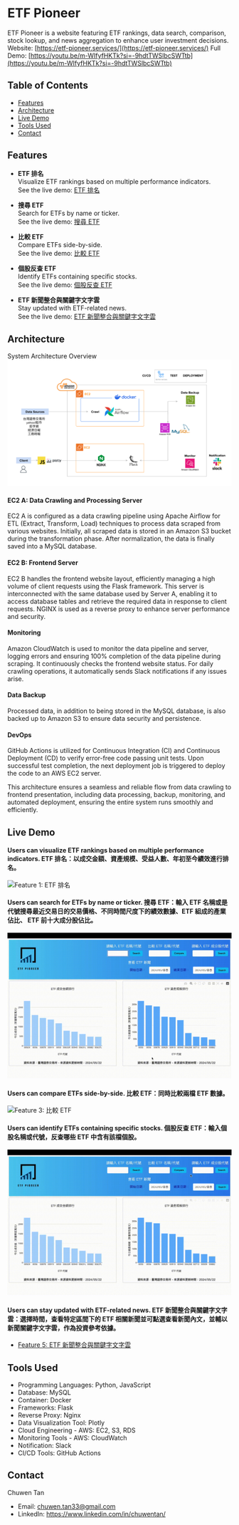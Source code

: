 
# ETF Pioneer

ETF Pioneer is a website featuring ETF rankings, data search, comparison, stock lookup, and news aggregation to enhance user investment decisions.
Website: [https://etf-pioneer.services/](https://etf-pioneer.services/)
Full Demo: [https://youtu.be/m-WIfyfHKTk?si=-9hdtTWSlbcSWTtb](https://youtu.be/m-WIfyfHKTk?si=-9hdtTWSlbcSWTtb)

## Table of Contents
* [Features](#features)
* [Architecture](#architecture)
* [Live Demo](#live-demo)
* [Tools Used](#technologies-and-tools-used)
* [Contact](#contact)


## Features

* **ETF 排名**  
  Visualize ETF rankings based on multiple performance indicators.  
  See the live demo: [ETF 排名](#users-can-visualize-etf-rankings-based-on-multiple-performance-indicators)

* **搜尋 ETF**  
  Search for ETFs by name or ticker.  
  See the live demo: [搜尋 ETF](#users-can-search-for-etfs-by-name-or-ticker)

* **比較 ETF**  
  Compare ETFs side-by-side.  
  See the live demo: [比較 ETF](#users-can-compare-etfs-side-by-side)

* **個股反查 ETF**  
  Identify ETFs containing specific stocks.  
  See the live demo: [個股反查 ETF](#users-can-identify-etfs-containing-specific-stocks)

* **ETF 新聞整合與關鍵字文字雲**  
  Stay updated with ETF-related news.  
  See the live demo: [ETF 新聞整合與關鍵字文字雲](#users-can-stay-updated-with-etf-related-news)
  
## Architecture

System Architecture Overview
![System Architecture Diagram](ReadmeMaterial/Architecture.png)




#### EC2 A: Data Crawling and Processing Server
EC2 A is configured as a data crawling pipeline using Apache Airflow for ETL (Extract, Transform, Load) techniques to process data scraped from various websites. Initially, all scraped data is stored in an Amazon S3 bucket during the transformation phase. After normalization, the data is finally saved into a MySQL database.

#### EC2 B: Frontend Server
EC2 B handles the frontend website layout, efficiently managing a high volume of client requests using the Flask framework. This server is interconnected with the same database used by Server A, enabling it to access database tables and retrieve the required data in response to client requests. NGINX is used as a reverse proxy to enhance server performance and security.

#### Monitoring
Amazon CloudWatch is used to monitor the data pipeline and server, logging errors and ensuring 100% completion of the data pipeline during scraping. It continuously checks the frontend website status. For daily crawling operations, it automatically sends Slack notifications if any issues arise.

#### Data Backup
Processed data, in addition to being stored in the MySQL database, is also backed up to Amazon S3 to ensure data security and persistence.

#### DevOps
GitHub Actions is utilized for Continuous Integration (CI) and Continuous Deployment (CD) to verify error-free code passing unit tests. Upon successful test completion, the next deployment job is triggered to deploy the code to an AWS EC2 server.

This architecture ensures a seamless and reliable flow from data crawling to frontend presentation, including data processing, backup, monitoring, and automated deployment, ensuring the entire system runs smoothly and efficiently.


## Live Demo

#### Users can visualize ETF rankings based on multiple performance indicators. ETF 排名：以成交金額、資產規模、受益人數、年初至今績效進行排名。
![Feature 1: ETF 排名](ReadmeMaterial/feature_1_ETF_ranking_updated.gif)

#### Users can search for ETFs by name or ticker. 搜尋 ETF：輸入 ETF 名稱或是代號搜尋最近交易日的交易價格、不同時間尺度下的績效數據、ETF 組成的產業佔比、 ETF 前十大成分股佔比。
![Feature 2: 搜尋 ETF](ReadmeMaterial/feature_2_search_an_ETF_updated.gif)

#### Users can compare ETFs side-by-side. 比較 ETF：同時比較兩檔 ETF 數據。
![Feature 3: 比較 ETF](ReadmeMaterial/feature_3_compare_ETFs.gif)


#### Users can identify ETFs containing specific stocks. 個股反查 ETF：輸入個股名稱或代號，反查哪些 ETF 中含有該檔個股。
![Feature 4: 從股票反查 ETF](ReadmeMaterial/feature_4_find_ETF_from_stock_updated.gif)
  
#### Users can stay updated with ETF-related news. ETF 新聞整合與關鍵字文字雲：選擇時間，查看特定區間下的 ETF 相關新聞並可點選查看新聞內文，並輔以新聞關鍵字文字雲，作為投資參考依據。
- [Feature 5: ETF 新聞整合與關鍵字文字雲](ReadmeMaterial/feature_5_ETF_news_aggregation_and_keyword_word_cloud.mov)
  


## Tools Used
* Programming Languages: Python, JavaScript
* Database: MySQL
* Container: Docker
* Frameworks: Flask
* Reverse Proxy: Nginx
* Data Visualization Tool: Plotly
* Cloud Engineering - AWS: EC2, S3, RDS
* Monitoring Tools - AWS: CloudWatch
* Notification: Slack
* CI/CD Tools: GitHub Actions
  
## Contact

Chuwen Tan 
* Email: chuwen.tan33@gmail.com 
* LinkedIn: https://www.linkedin.com/in/chuwentan/
